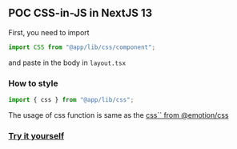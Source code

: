 ## POC CSS-in-JS in NextJS 13

First, you need to import

```ts
import CSS from "@app/lib/css/component";
```

and paste in the body in `layout.tsx`

### How to style

```ts
import { css } from "@app/lib/css";
```

The usage of css function is same as the [css`` from @emotion/css](https://emotion.sh/docs/introduction)

### [Try it yourself](https://codesandbox.io/p/github/qusenazlas/css-in-js-server-component-poc/draft/dazzling-tesla?layout=%257B%2522sidebarPanel%2522%253A%2522EXPLORER%2522%252C%2522rootPanelGroup%2522%253A%257B%2522direction%2522%253A%2522horizontal%2522%252C%2522type%2522%253A%2522PANEL_GROUP%2522%252C%2522id%2522%253A%2522ROOT_LAYOUT%2522%252C%2522panels%2522%253A%255B%257B%2522type%2522%253A%2522PANEL_GROUP%2522%252C%2522direction%2522%253A%2522horizontal%2522%252C%2522id%2522%253A%2522EDITOR%2522%252C%2522panels%2522%253A%255B%257B%2522type%2522%253A%2522PANEL%2522%252C%2522panelType%2522%253A%2522TABS%2522%252C%2522id%2522%253A%2522clj5f56sd000b3b6jgsyc91f7%2522%257D%255D%252C%2522sizes%2522%253A%255B100%255D%257D%252C%257B%2522type%2522%253A%2522PANEL_GROUP%2522%252C%2522direction%2522%253A%2522horizontal%2522%252C%2522id%2522%253A%2522DEVTOOLS%2522%252C%2522panels%2522%253A%255B%257B%2522type%2522%253A%2522PANEL%2522%252C%2522panelType%2522%253A%2522TABS%2522%252C%2522id%2522%253A%2522clj5f56sd000d3b6jsftbyuip%2522%257D%255D%252C%2522sizes%2522%253A%255B100%255D%257D%255D%252C%2522sizes%2522%253A%255B50%252C50%255D%257D%252C%2522tabbedPanels%2522%253A%257B%2522clj5f56sd000b3b6jgsyc91f7%2522%253A%257B%2522id%2522%253A%2522clj5f56sd000b3b6jgsyc91f7%2522%252C%2522activeTabId%2522%253A%2522clj5fddc7009p3b6jsg7ww4wd%2522%252C%2522tabs%2522%253A%255B%257B%2522id%2522%253A%2522clj5f56sd000a3b6j9i2eae0o%2522%252C%2522mode%2522%253A%2522permanent%2522%252C%2522type%2522%253A%2522FILE%2522%252C%2522filepath%2522%253A%2522%252FREADME.md%2522%252C%2522state%2522%253A%2522IDLE%2522%252C%2522view%2522%253A%2522code%2522%257D%252C%257B%2522type%2522%253A%2522FILE%2522%252C%2522filepath%2522%253A%2522%252Fsrc%252Fapp%252Fcomponent%252FText.tsx%2522%252C%2522id%2522%253A%2522clj5fd7rv005u3b6jfjjwa787%2522%252C%2522mode%2522%253A%2522permanent%2522%252C%2522state%2522%253A%2522IDLE%2522%257D%252C%257B%2522type%2522%253A%2522FILE%2522%252C%2522filepath%2522%253A%2522%252Fsrc%252Fapp%252Fpage.tsx%2522%252C%2522id%2522%253A%2522clj5fddc7009p3b6jsg7ww4wd%2522%252C%2522mode%2522%253A%2522permanent%2522%252C%2522state%2522%253A%2522IDLE%2522%257D%255D%257D%252C%2522clj5f56sd000d3b6jsftbyuip%2522%253A%257B%2522id%2522%253A%2522clj5f56sd000d3b6jsftbyuip%2522%252C%2522activeTabId%2522%253A%2522clj5f5gve00c73b6jo9lmo1za%2522%252C%2522tabs%2522%253A%255B%257B%2522type%2522%253A%2522TASK_LOG%2522%252C%2522taskId%2522%253A%2522dev%2522%252C%2522id%2522%253A%2522clj5f5fpf006e3b6jknni34dv%2522%252C%2522mode%2522%253A%2522permanent%2522%257D%252C%257B%2522type%2522%253A%2522TASK_PORT%2522%252C%2522taskId%2522%253A%2522dev%2522%252C%2522port%2522%253A3000%252C%2522id%2522%253A%2522clj5f5gve00c73b6jo9lmo1za%2522%252C%2522mode%2522%253A%2522permanent%2522%252C%2522path%2522%253A%2522%252F%2522%257D%255D%257D%257D%252C%2522showDevtools%2522%253Atrue%252C%2522showSidebar%2522%253Atrue%252C%2522sidebarPanelSize%2522%253A15%257D)

